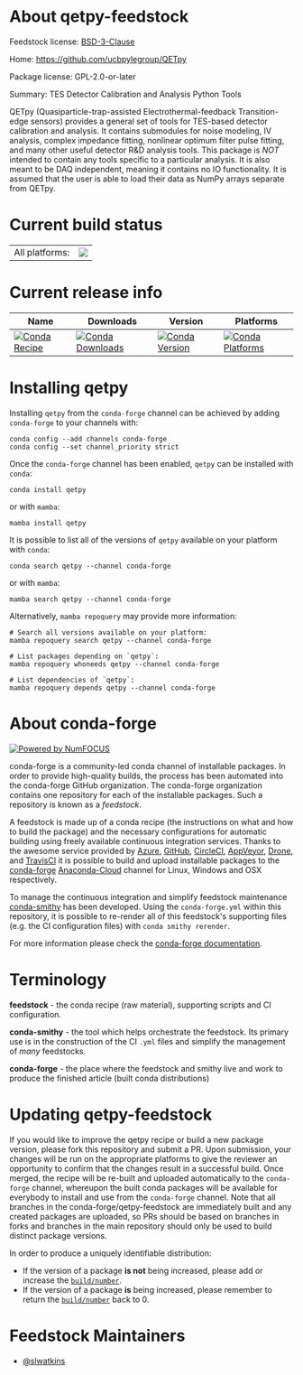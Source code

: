 About qetpy-feedstock
=====================

Feedstock license: [BSD-3-Clause](https://github.com/conda-forge/qetpy-feedstock/blob/main/LICENSE.txt)

Home: https://github.com/ucbpylegroup/QETpy

Package license: GPL-2.0-or-later

Summary: TES Detector Calibration and Analysis Python Tools

QETpy (Quasiparticle-trap-assisted Electrothermal-feedback Transition-edge sensors) provides
a general set of tools for TES-based detector calibration and analysis. It contains submodules
for noise modeling, IV analysis, complex impedance fitting, nonlinear optimum filter pulse fitting,
and many other useful detector R&D analysis tools. This package is _NOT_ intended to contain any
tools specific to a particular analysis. It is also meant to be DAQ independent, meaning it contains
no IO functionality. It is assumed that the user is able to load their data as NumPy arrays separate
from QETpy.


Current build status
====================


<table><tr><td>All platforms:</td>
    <td>
      <a href="https://dev.azure.com/conda-forge/feedstock-builds/_build/latest?definitionId=15104&branchName=main">
        <img src="https://dev.azure.com/conda-forge/feedstock-builds/_apis/build/status/qetpy-feedstock?branchName=main">
      </a>
    </td>
  </tr>
</table>

Current release info
====================

| Name | Downloads | Version | Platforms |
| --- | --- | --- | --- |
| [![Conda Recipe](https://img.shields.io/badge/recipe-qetpy-green.svg)](https://anaconda.org/conda-forge/qetpy) | [![Conda Downloads](https://img.shields.io/conda/dn/conda-forge/qetpy.svg)](https://anaconda.org/conda-forge/qetpy) | [![Conda Version](https://img.shields.io/conda/vn/conda-forge/qetpy.svg)](https://anaconda.org/conda-forge/qetpy) | [![Conda Platforms](https://img.shields.io/conda/pn/conda-forge/qetpy.svg)](https://anaconda.org/conda-forge/qetpy) |

Installing qetpy
================

Installing `qetpy` from the `conda-forge` channel can be achieved by adding `conda-forge` to your channels with:

```
conda config --add channels conda-forge
conda config --set channel_priority strict
```

Once the `conda-forge` channel has been enabled, `qetpy` can be installed with `conda`:

```
conda install qetpy
```

or with `mamba`:

```
mamba install qetpy
```

It is possible to list all of the versions of `qetpy` available on your platform with `conda`:

```
conda search qetpy --channel conda-forge
```

or with `mamba`:

```
mamba search qetpy --channel conda-forge
```

Alternatively, `mamba repoquery` may provide more information:

```
# Search all versions available on your platform:
mamba repoquery search qetpy --channel conda-forge

# List packages depending on `qetpy`:
mamba repoquery whoneeds qetpy --channel conda-forge

# List dependencies of `qetpy`:
mamba repoquery depends qetpy --channel conda-forge
```


About conda-forge
=================

[![Powered by
NumFOCUS](https://img.shields.io/badge/powered%20by-NumFOCUS-orange.svg?style=flat&colorA=E1523D&colorB=007D8A)](https://numfocus.org)

conda-forge is a community-led conda channel of installable packages.
In order to provide high-quality builds, the process has been automated into the
conda-forge GitHub organization. The conda-forge organization contains one repository
for each of the installable packages. Such a repository is known as a *feedstock*.

A feedstock is made up of a conda recipe (the instructions on what and how to build
the package) and the necessary configurations for automatic building using freely
available continuous integration services. Thanks to the awesome service provided by
[Azure](https://azure.microsoft.com/en-us/services/devops/), [GitHub](https://github.com/),
[CircleCI](https://circleci.com/), [AppVeyor](https://www.appveyor.com/),
[Drone](https://cloud.drone.io/welcome), and [TravisCI](https://travis-ci.com/)
it is possible to build and upload installable packages to the
[conda-forge](https://anaconda.org/conda-forge) [Anaconda-Cloud](https://anaconda.org/)
channel for Linux, Windows and OSX respectively.

To manage the continuous integration and simplify feedstock maintenance
[conda-smithy](https://github.com/conda-forge/conda-smithy) has been developed.
Using the ``conda-forge.yml`` within this repository, it is possible to re-render all of
this feedstock's supporting files (e.g. the CI configuration files) with ``conda smithy rerender``.

For more information please check the [conda-forge documentation](https://conda-forge.org/docs/).

Terminology
===========

**feedstock** - the conda recipe (raw material), supporting scripts and CI configuration.

**conda-smithy** - the tool which helps orchestrate the feedstock.
                   Its primary use is in the construction of the CI ``.yml`` files
                   and simplify the management of *many* feedstocks.

**conda-forge** - the place where the feedstock and smithy live and work to
                  produce the finished article (built conda distributions)


Updating qetpy-feedstock
========================

If you would like to improve the qetpy recipe or build a new
package version, please fork this repository and submit a PR. Upon submission,
your changes will be run on the appropriate platforms to give the reviewer an
opportunity to confirm that the changes result in a successful build. Once
merged, the recipe will be re-built and uploaded automatically to the
`conda-forge` channel, whereupon the built conda packages will be available for
everybody to install and use from the `conda-forge` channel.
Note that all branches in the conda-forge/qetpy-feedstock are
immediately built and any created packages are uploaded, so PRs should be based
on branches in forks and branches in the main repository should only be used to
build distinct package versions.

In order to produce a uniquely identifiable distribution:
 * If the version of a package **is not** being increased, please add or increase
   the [``build/number``](https://docs.conda.io/projects/conda-build/en/latest/resources/define-metadata.html#build-number-and-string).
 * If the version of a package **is** being increased, please remember to return
   the [``build/number``](https://docs.conda.io/projects/conda-build/en/latest/resources/define-metadata.html#build-number-and-string)
   back to 0.

Feedstock Maintainers
=====================

* [@slwatkins](https://github.com/slwatkins/)

